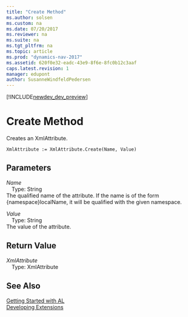 ```yaml
---
title: "Create Method"
ms.author: solsen
ms.custom: na
ms.date: 07/20/2017
ms.reviewer: na
ms.suite: na
ms.tgt_pltfrm: na
ms.topic: article
ms.prod: "dynamics-nav-2017"
ms.assetid: 620f0e32-eadc-43e9-8f6e-8fc0b12c3aaf
caps.latest.revision: 1
manager: edupont
author: SusanneWindfeldPedersen
---
```


[!INCLUDE[newdev_dev_preview](../includes/newdev_dev_preview.md)]

# Create Method
Creates an XmlAttribute.  
```  
XmlAttribute := XmlAttribute.Create(Name, Value)  
```  
## Parameters
*Name*    
&emsp;Type: String  
The qualified name of the attribute. If the name is of the form {namespace}localName, it will be qualified with the given namespace.  
  
*Value*    
&emsp;Type: String  
The value of the attribute.  
  
## Return Value
*XmlAttribute*  
&emsp;Type: XmlAttribute  
  
## See Also
[Getting Started with AL](../devenv-get-started.md)  
[Developing Extensions](../devenv-dev-overview.md)  
